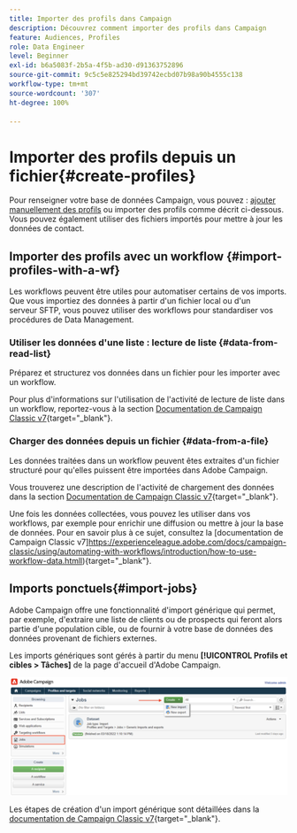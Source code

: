 ```yaml
---
title: Importer des profils dans Campaign
description: Découvrez comment importer des profils dans Campaign
feature: Audiences, Profiles
role: Data Engineer
level: Beginner
exl-id: b6a5083f-2b5a-4f5b-ad30-d91363752896
source-git-commit: 9c5c5e825294bd39742ecbd07b98a90b4555c138
workflow-type: tm+mt
source-wordcount: '307'
ht-degree: 100%

---
```


# Importer des profils depuis un fichier{#create-profiles}

Pour renseigner votre base de données Campaign, vous pouvez : [ajouter manuellement des profils](create-profiles.md) ou importer des profils comme décrit ci-dessous. Vous pouvez également utiliser des fichiers importés pour mettre à jour les données de contact.

## Importer des profils avec un workflow {#import-profiles-with-a-wf}

Les workflows peuvent être utiles pour automatiser certains de vos imports. Que vous importiez des données à partir d&#39;un fichier local ou d&#39;un serveur SFTP, vous pouvez utiliser des workflows pour standardiser vos procédures de Data Management.

### Utiliser les données d&#39;une liste : lecture de liste {#data-from-read-list}

Préparez et structurez vos données dans un fichier pour les importer avec un workflow.

Pour plus d&#39;informations sur l&#39;utilisation de l&#39;activité de lecture de liste dans un workflow, reportez-vous à la section [Documentation de Campaign Classic v7](https://experienceleague.adobe.com/docs/campaign-classic/using/automating-with-workflows/targeting-activities/read-list.html?lang=fr){target=&quot;_blank&quot;}.

### Charger des données depuis un fichier {#data-from-a-file}

Les données traitées dans un workflow peuvent êtes extraites d&#39;un fichier structuré pour qu&#39;elles puissent être importées dans Adobe Campaign.

Vous trouverez une description de l&#39;activité de chargement des données dans la section [Documentation de Campaign Classic v7](https://experienceleague.adobe.com/docs/campaign-classic/using/automating-with-workflows/action-activities/data-loading--file-.html?lang=fr){target=&quot;_blank&quot;}.

Une fois les données collectées, vous pouvez les utiliser dans vos workflows, par exemple pour enrichir une diffusion ou mettre à jour la base de données. Pour en savoir plus à ce sujet, consultez la [documentation de Campaign Classic v7]https://experienceleague.adobe.com/docs/campaign-classic/using/automating-with-workflows/introduction/how-to-use-workflow-data.htmll){target=&quot;_blank&quot;}.

## Imports ponctuels{#import-jobs}

Adobe Campaign offre une fonctionnalité d&#39;import générique qui permet, par exemple, d&#39;extraire une liste de clients ou de prospects qui feront alors partie d&#39;une population cible, ou de fournir à votre base de données des données provenant de fichiers externes.

Les imports génériques sont gérés à partir du menu **[!UICONTROL Profils et cibles > Tâches]** de la page d&#39;accueil d&#39;Adobe Campaign.

![](assets/new-import-job.png)

Les étapes de création d&#39;un import générique sont détaillées dans la [documentation de Campaign Classic v7](https://experienceleague.adobe.com/docs/campaign-classic/using/getting-started/importing-and-exporting-data/generic-imports-exports/about-generic-imports-exports.html?lang=fr){target=&quot;_blank&quot;}.
